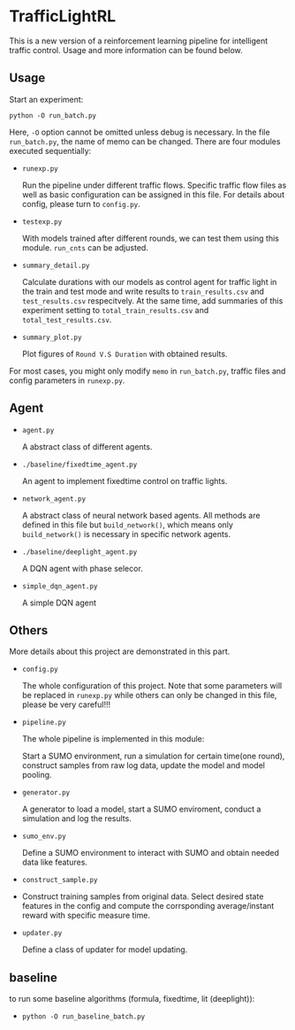 # TrafficLightRL

This is a new version of a reinforcement learning pipeline for intelligent traffic control. Usage and more information can be found below.

## Usage

Start an experiment:

``python -O run_batch.py``

Here, ``-O`` option cannot be omitted unless debug is necessary. In the file ``run_batch.py``, the name of memo can be changed. There are four modules executed sequentially:

* ``runexp.py``

  Run the pipeline under different traffic flows. Specific traffic flow files as well as basic configuration can be assigned in this file. For details about config, please turn to ``config.py``. 

* ``testexp.py``

  With models trained after different rounds, we can test them using this module. ``run_cnts`` can be adjusted.

* ``summary_detail.py``

  Calculate durations with our models as control agent for traffic light in the train and test mode and write results to ``train_results.csv`` and  ``test_results.csv`` respecitvely. At the same time, add summaries of this experiment setting to ``total_train_results.csv`` and ``total_test_results.csv``.

* ``summary_plot.py``

  Plot figures of ``Round V.S Duration`` with obtained results.

For most cases, you might only modify ``memo`` in ``run_batch.py``, traffic files and config parameters in ``runexp.py``.

## Agent

* ``agent.py``

  A abstract class of different agents.

* ``./baseline/fixedtime_agent.py``

  An agent to implement fixedtime control on traffic lights.

* ``network_agent.py``

  A abstract class of neural network based agents.  All methods are defined in this file but ``build_network()``, which means only ``build_network()`` is necessary in specific network agents.

* ``./baseline/deeplight_agent.py``

  A DQN agent with phase selecor.

* ``simple_dqn_agent.py``

  A simple DQN agent

## Others

More details about this project are demonstrated in this part.

* ``config.py`` 

  The whole configuration of this project. Note that some parameters will be replaced in ``runexp.py`` while others can only be changed in this file, please be very careful!!!

* ``pipeline.py``

  The whole pipeline is implemented in this module:

  Start a SUMO environment, run a simulation for certain time(one round), construct samples from raw log data, update the model and model pooling.

* ``generator.py``

  A generator to load a model, start a SUMO enviroment, conduct a simulation and log the results.

* ``sumo_env.py``

  Define a SUMO environment to interact with SUMO and obtain needed data like features.

* ``construct_sample.py``

* Construct training samples from original data. Select desired state features in the config and compute the corrsponding average/instant reward with specific measure time.

* ``updater.py``

  Define a class of updater for model updating.
  
 ## baseline
 to run some baseline algorithms (formula, fixedtime, lit (deeplight)):
 * ``python -O run_baseline_batch.py``
